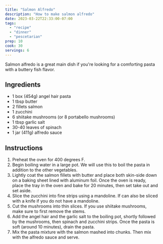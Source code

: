 ```yaml
---
title: "Salmon Alfredo"
description: "How to make salmon alfredo"
date: 2023-03-22T22:33:00-07:00
tags:
  - "recipe"
  - "dinner"
  - "pescetarian"
prep: 10
cook: 30
servings: 6
---
```


Salmon alfredo is a great main dish if you're looking for a comforting pasta with a buttery fish flavor.

## Ingredients

* 1 box (454g) angel hair pasta
* 1 tbsp butter
* 2 fillets salmon
* 1 zucchini
* 6 shiitake mushrooms (or 8 portabello mushrooms)
* 1 tbsp garlic salt
* 30-40 leaves of spinach
* 1 jar (411g) alfredo sauce

## Instructions

1. Preheat the oven for 400 degrees F.
2. Begin boiling water in a large pot. We will use this to boil the pasta in addition to the other vegetables.
3. Lightly coat the salmon fillets with butter and place both skin-side down on a baking sheet lined with aluminum foil. Once the oven is ready, place the tray in the oven and bake for 20 minutes, then set take out and set aside.
4. Slice the zucchini into fine strips using a mandoline. If can also be sliced with a knife if you do not have a mandoline.
5. Cut the mushrooms into thin slices. If you use shiitake mushrooms, make sure to first remove the stems.
6. Add the angel hair and the garlic salt to the boiling pot, shortly followed by the mushrooms, then spinach and zucchini strips. Once the pasta is soft (around 10 minutes), drain the pasta.
7. Mix the pasta mixture with the salmon mashed into chunks. Then mix with the alfredo sauce and serve.
